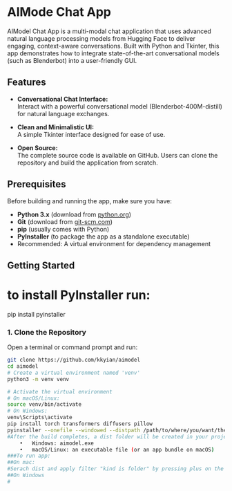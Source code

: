 # AIMode Chat App

AIModel Chat App is a multi-modal chat application that uses advanced natural language processing models from Hugging Face to deliver engaging, context-aware conversations. Built with Python and Tkinter, this app demonstrates how to integrate state-of-the-art conversational models (such as Blenderbot) into a user-friendly GUI.

## Features

- **Conversational Chat Interface:**  
  Interact with a powerful conversational model (Blenderbot-400M-distill) for natural language exchanges.

- **Clean and Minimalistic UI:**  
  A simple Tkinter interface designed for ease of use.

- **Open Source:**  
  The complete source code is available on GitHub. Users can clone the repository and build the application from scratch.

## Prerequisites

Before building and running the app, make sure you have:

- **Python 3.x** (download from [python.org](https://www.python.org/downloads/))
- **Git** (download from [git-scm.com](https://git-scm.com/))
- **pip** (usually comes with Python)
- **PyInstaller** (to package the app as a standalone executable)
- Recommended: A virtual environment for dependency management

## Getting Started
# to install PyInstaller run:
pip install pyinstaller
### 1. Clone the Repository

Open a terminal or command prompt and run:

```bash
git clone https://github.com/kkyian/aimodel
cd aimodel
# Create a virtual environment named 'venv'
python3 -m venv venv

# Activate the virtual environment
# On macOS/Linux:
source venv/bin/activate
# On Windows:
venv\Scripts\activate
pip install torch transformers diffusers pillow
pyinstaller --onefile --windowed --distpath /path/to/where/you/want/the/dist/folder/to/be aimodel.py
#After the build completes, a dist folder will be created in your project directory. Inside this folder, you’ll find your executable:
	•	Windows: aimodel.exe
	•	macOS/Linux: an executable file (or an app bundle on macOS)
###To run app:
##On mac:
#Serach dist and apply filter "kind is folder" by pressing plus on the right side of finder
##On Windows
# 

